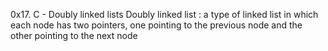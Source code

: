 0x17. C - Doubly linked lists
Doubly linked list : a type of linked list in which each node has two pointers, one pointing to the previous node and the other pointing to the next node
